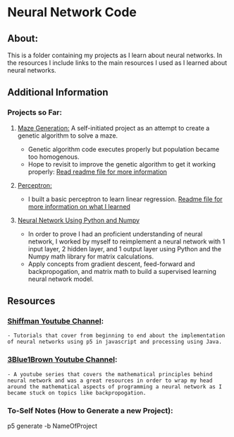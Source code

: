 # Neural Network Code
## About:
This is a folder containing my projects as I learn about neural networks. In the resources I include links to the main resources I used as I learned about neural networks. 

## Additional Information
### Projects so Far:
1. [Maze Generation:](https://github.com/justinwlin/p5/tree/master/MazeGeneration) A self-initiated project as an attempt to create a genetic algorithm to solve a maze.
    - Genetic algorithm code executes properly but population became too homogenous. 
    - Hope to revisit to improve the genetic algorithm to get it working properly: [Read readme file for more information](https://github.com/justinwlin/Neural-Network/blob/master/MazeGeneration/README.MD)
2. [Perceptron: ](https://github.com/justinwlin/Neural-Network/tree/master/CC_Perceptron) 
    - I built a basic perceptron to learn linear regression. [Readme file for more information on what I learned](https://github.com/justinwlin/Neural-Network/blob/master/CC_Perceptron/README.MD)

3. [Neural Network Using Python and Numpy](https://github.com/justinwlin/Neural-Network/tree/master/Neural_Network_Numpy)
    - In order to prove I had an proficient understanding of neural network, I worked by myself to reimplement a neural network with 1 input layer, 2 hidden layer, and 1 output layer using Python and the Numpy math library for matrix calculations.
    - Apply concepts from gradient descent, feed-forward and backpropogation, and matrix math to build a supervised learning neural network model.

## Resources
### [Shiffman Youtube Channel](https://www.youtube.com/channel/UCvjgXvBlbQiydffZU7m1_aw):
    - Tutorials that cover from beginning to end about the implementation of neural networks using p5 in javascript and processing using Java. 

### [3Blue1Brown Youtube Channel](https://www.youtube.com/watch?v=aircAruvnKk&list=PLZHQObOWTQDNU6R1_67000Dx_ZCJB-3pi):

    - A youtube series that covers the mathematical principles behind neural network and was a great resources in order to wrap my head around the mathematical aspects of programming a neural network as I became stuck on topics like backpropogation.


### To-Self Notes (How to Generate a new Project):
p5 generate -b NameOfProject

